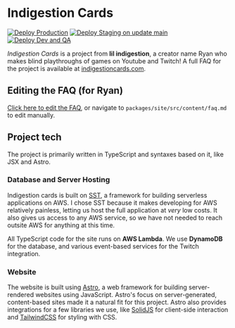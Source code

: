 # Indigestion Cards 
[![Deploy Production](https://github.com/lukeshafer/twitch-api-project/actions/workflows/deploy-prod.yml/badge.svg)](https://github.com/lukeshafer/twitch-api-project/actions/workflows/deploy-prod.yml) [![Deploy Staging on update main](https://github.com/lukeshafer/twitch-api-project/actions/workflows/deploy-staging.yml/badge.svg)](https://github.com/lukeshafer/twitch-api-project/actions/workflows/deploy-staging.yml) [![Deploy Dev and QA](https://github.com/lukeshafer/twitch-api-project/actions/workflows/deploy-dev.yml/badge.svg)](https://github.com/lukeshafer/twitch-api-project/actions/workflows/deploy-dev.yml)

_Indigestion Cards_ is a project from **lil indigestion**, a creator name Ryan who makes blind playthroughs of games on Youtube and Twitch! A full FAQ for the project is available at [indigestioncards.com](https://indigestioncards.com).

## Editing the FAQ (for Ryan)

[Click here to edit the FAQ](https://github.com/lukeshafer/twitch-api-project/edit/main/packages/site/src/content/faq.md), or navigate to `packages/site/src/content/faq.md` to edit manually.

## Project tech

The project is primarily written in TypeScript and syntaxes based on it, like JSX and Astro.

### Database and Server Hosting

Indigestion cards is built on [SST](https://sst.dev), a framework for building serverless applications on AWS. I chose SST because it makes developing for AWS relatively painless, letting us host the full application at _very_ low costs. It also gives us access to any AWS service, so we have not needed to reach outsite AWS for anything at this time.

All TypeScript code for the site runs on **AWS Lambda**. We use **DynamoDB** for the database, and various event-based services for the Twitch integration.

### Website

The website is built using [Astro](https://astro.build), a web framework for building server-rendered websites using JavaScript. Astro's focus on server-generated, content-based sites made it a natural fit for this project. Astro also provides integrations for a few libraries we use, like [SolidJS](https://solidjs.com) for client-side interaction and [TailwindCSS](https://tailwindcss.com) for styling with CSS.
